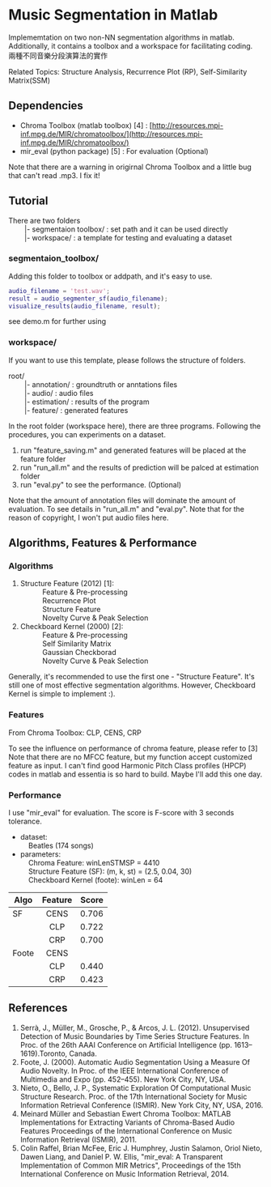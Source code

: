 # Music Segmentation in Matlab
Implememtation on two non-NN segmentation algorithms in matlab. Additionally, it contains a toolbox and a workspace for facilitating coding.  
兩種不同音樂分段演算法的實作

Related Topics: Structure Analysis, Recurrence Plot (RP), Self-Similarity Matrix(SSM) 

  
## Dependencies
* Chroma Toolbox (matlab toolbox) [4] : [http://resources.mpi-inf.mpg.de/MIR/chromatoolbox/](http://resources.mpi-inf.mpg.de/MIR/chromatoolbox/)
* mir_eval (python package) [5] : For evaluation (Optional)

Note that there are a warning in origirnal Chroma Toolbox and a little bug that can't read .mp3. I fix it!
## Tutorial
There are two folders<br>
&nbsp;&nbsp;&nbsp;&nbsp;&nbsp;&nbsp;&nbsp;&nbsp;|- segmentaion toolbox/ : set path and it can be used directly   
&nbsp;&nbsp;&nbsp;&nbsp;&nbsp;&nbsp;&nbsp;&nbsp;|- workspace/ : a template for testing and evaluating a dataset

### segmentaion_toolbox/
Adding this folder to toolbox or addpath, and it's easy to use.
```matlab
audio_filename = 'test.wav';
result = audio_segmenter_sf(audio_filename);
visualize_results(audio_filename, result);
```
see demo.m for further using
  
### workspace/  
If you want to use this template, please follows the structure of folders.  
  
root/    
&nbsp;&nbsp;&nbsp;&nbsp;&nbsp;&nbsp;&nbsp;&nbsp;|- annotation/ : groundtruth or anntations files  
&nbsp;&nbsp;&nbsp;&nbsp;&nbsp;&nbsp;&nbsp;&nbsp;|- audio/ : audio files  
&nbsp;&nbsp;&nbsp;&nbsp;&nbsp;&nbsp;&nbsp;&nbsp;|- estimation/ : results of the program  
&nbsp;&nbsp;&nbsp;&nbsp;&nbsp;&nbsp;&nbsp;&nbsp;|- feature/ : generated features  
  
In the root folder (workspace here), there are three programs. Following the procedures, you can experiments on a dataset.  
  
1. run "feature_saving.m" and generated features  will be placed at the feature folder  
2. run "run_all.m" and the results of prediction will be palced at estimation folder  
3. run "eval.py" to see the performance. (Optional)

Note that the amount of annotation files will dominate the amount of evaluation. To see details in "run_all.m" and "eval.py".
Note that for the reason of copyright, I won't put audio files here.
## Algorithms, Features & Performance
### Algorithms
1. Structure Feature (2012) [1]:    
&nbsp;&nbsp;&nbsp;&nbsp;&nbsp;&nbsp;&nbsp;&nbsp;&nbsp;&nbsp;&nbsp;Feature & Pre-processing  
&nbsp;&nbsp;&nbsp;&nbsp;&nbsp;&nbsp;&nbsp;&nbsp;&nbsp;&nbsp;&nbsp;Recurrence Plot    
&nbsp;&nbsp;&nbsp;&nbsp;&nbsp;&nbsp;&nbsp;&nbsp;&nbsp;&nbsp;&nbsp;Structure Feature  
&nbsp;&nbsp;&nbsp;&nbsp;&nbsp;&nbsp;&nbsp;&nbsp;&nbsp;&nbsp;&nbsp;Novelty Curve & Peak Selection    
2. Checkboard Kernel (2000) [2]:  
&nbsp;&nbsp;&nbsp;&nbsp;&nbsp;&nbsp;&nbsp;&nbsp;&nbsp;&nbsp;&nbsp;Feature & Pre-processing  
&nbsp;&nbsp;&nbsp;&nbsp;&nbsp;&nbsp;&nbsp;&nbsp;&nbsp;&nbsp;&nbsp;Self Similarity Matrix    
&nbsp;&nbsp;&nbsp;&nbsp;&nbsp;&nbsp;&nbsp;&nbsp;&nbsp;&nbsp;&nbsp;Gaussian Checkborad  
&nbsp;&nbsp;&nbsp;&nbsp;&nbsp;&nbsp;&nbsp;&nbsp;&nbsp;&nbsp;&nbsp;Novelty Curve & Peak Selection

Generally, it's recommended to use the first one - "Structure Feature". It's still one of most effective segmentation algorithms. However, Checkboard Kernel is simple to implement :).  
### Features
From Chroma Toolbox: CLP, CENS, CRP

To see the influence on performance of chroma feature, please refer to [3] 
Note that there are no MFCC feature, but my function accept customized feature  as input.
I can't find good Harmonic Pitch Class profiles (HPCP) codes in matlab and essentia  is so hard to build. Maybe I'll add this one day.
### Performance
I use "mir_eval" for evaluation. The score is F-score with 3 seconds tolerance.  
* dataset:   
&nbsp;&nbsp;&nbsp;&nbsp;Beatles (174 songs)  
* parameters:  
&nbsp;&nbsp;&nbsp;&nbsp;Chroma Feature: winLenSTMSP = 4410  
&nbsp;&nbsp;&nbsp;&nbsp;Structure Feature (SF): (m, k, st) = (2.5, 0.04, 30)  
&nbsp;&nbsp;&nbsp;&nbsp;Checkboard Kernel (foote): winLen = 64  
  
| Algo          | Feature       | Score    |
| ------------- |:-------------:| --------:|
| SF            | CENS          | 0.706    |
|               | CLP           | 0.722    |
|               | CRP           | 0.700    |
| Foote         | CENS          |          |
|               | CLP           | 0.440    |
|               | CRP           | 0.423    |

## References
1. Serrà, J., Müller, M., Grosche, P., & Arcos, J. L. (2012). Unsupervised Detection of Music Boundaries by Time Series Structure Features. In Proc. of the 26th AAAI Conference on Artificial Intelligence (pp. 1613–1619).Toronto, Canada.  
2. Foote, J. (2000). Automatic Audio Segmentation Using a Measure Of Audio Novelty. In Proc. of the IEEE International Conference of Multimedia and Expo (pp. 452–455). New York City, NY, USA.  
3. Nieto, O., Bello, J. P., Systematic Exploration Of Computational Music Structure Research. Proc. of the 17th International Society for Music Information Retrieval Conference (ISMIR). New York City, NY, USA, 2016.
4. Meinard Müller and Sebastian Ewert Chroma Toolbox: MATLAB Implementations for Extracting Variants of Chroma-Based Audio Features Proceedings of the International Conference on Music Information Retrieval (ISMIR), 2011.
5. Colin Raffel, Brian McFee, Eric J. Humphrey, Justin Salamon, Oriol Nieto, Dawen Liang, and Daniel P. W. Ellis, "mir_eval: A Transparent Implementation of Common MIR Metrics", Proceedings of the 15th International Conference on Music Information Retrieval, 2014.
